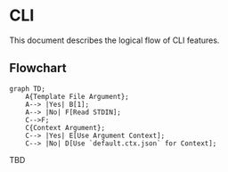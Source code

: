 # CLI

This document describes the logical flow of CLI features.

<!--Flowcharts Guide: https://github.com/mermaid-js/mermaid-->
## Flowchart

```mermaid
graph TD;
    A{Template File Argument};
    A--> |Yes| B[1];
    A--> |No| F[Read STDIN];
    C-->F;
    C{Context Argument};
    C--> |Yes| E[Use Argument Context];
    C--> |No| D[Use `default.ctx.json` for Context];
```  

TBD

